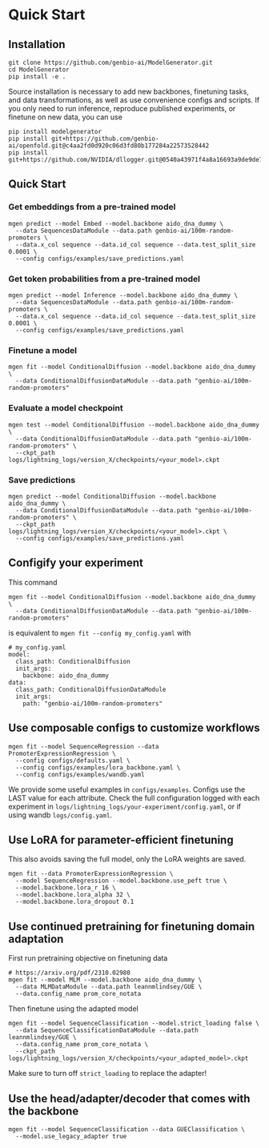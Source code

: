# Quick Start

## Installation
```
git clone https://github.com/genbio-ai/ModelGenerator.git
cd ModelGenerator
pip install -e .
```
Source installation is necessary to add new backbones, finetuning tasks, and data transformations, as well as use convenience configs and scripts. If you only need to run inference, reproduce published experiments, or finetune on new data, you can use
```
pip install modelgenerator
pip install git+https://github.com/genbio-ai/openfold.git@c4aa2fd0d920c06d3fd80b177284a22573528442
pip install git+https://github.com/NVIDIA/dllogger.git@0540a43971f4a8a16693a9de9de73c1072020769
```

## Quick Start
### Get embeddings from a pre-trained model
```
mgen predict --model Embed --model.backbone aido_dna_dummy \
  --data SequencesDataModule --data.path genbio-ai/100m-random-promoters \
  --data.x_col sequence --data.id_col sequence --data.test_split_size 0.0001 \
  --config configs/examples/save_predictions.yaml
```

### Get token probabilities from a pre-trained model
```
mgen predict --model Inference --model.backbone aido_dna_dummy \
  --data SequencesDataModule --data.path genbio-ai/100m-random-promoters \
  --data.x_col sequence --data.id_col sequence --data.test_split_size 0.0001 \
  --config configs/examples/save_predictions.yaml
```

### Finetune a model
```
mgen fit --model ConditionalDiffusion --model.backbone aido_dna_dummy \
  --data ConditionalDiffusionDataModule --data.path "genbio-ai/100m-random-promoters"
```

### Evaluate a model checkpoint
```
mgen test --model ConditionalDiffusion --model.backbone aido_dna_dummy \
  --data ConditionalDiffusionDataModule --data.path "genbio-ai/100m-random-promoters" \
  --ckpt_path logs/lightning_logs/version_X/checkpoints/<your_model>.ckpt
```

### Save predictions
```
mgen predict --model ConditionalDiffusion --model.backbone aido_dna_dummy \
  --data ConditionalDiffusionDataModule --data.path "genbio-ai/100m-random-promoters" \
  --ckpt_path logs/lightning_logs/version_X/checkpoints/<your_model>.ckpt \
  --config configs/examples/save_predictions.yaml
```

## Configify your experiment
This command
```
mgen fit --model ConditionalDiffusion --model.backbone aido_dna_dummy \
  --data ConditionalDiffusionDataModule --data.path "genbio-ai/100m-random-promoters"
```

is equivalent to
`mgen fit --config my_config.yaml` with

```
# my_config.yaml
model:
  class_path: ConditionalDiffusion
  init_args:
    backbone: aido_dna_dummy
data:
  class_path: ConditionalDiffusionDataModule
  init_args:
    path: "genbio-ai/100m-random-promoters"
```

## Use composable configs to customize workflows
```
mgen fit --model SequenceRegression --data PromoterExpressionRegression \
  --config configs/defaults.yaml \
  --config configs/examples/lora_backbone.yaml \
  --config configs/examples/wandb.yaml
```

We provide some useful examples in `configs/examples`.
Configs use the LAST value for each attribute.
Check the full configuration logged with each experiment in `logs/lightning_logs/your-experiment/config.yaml`, or if using wandb `logs/config.yaml`.

## Use LoRA for parameter-efficient finetuning
This also avoids saving the full model, only the LoRA weights are saved.
```
mgen fit --data PromoterExpressionRegression \
  --model SequenceRegression --model.backbone.use_peft true \
  --model.backbone.lora_r 16 \
  --model.backbone.lora_alpha 32 \
  --model.backbone.lora_dropout 0.1
```

## Use continued pretraining for finetuning domain adaptation
First run pretraining objective on finetuning data
```
# https://arxiv.org/pdf/2310.02980
mgen fit --model MLM --model.backbone aido_dna_dummy \
  --data MLMDataModule --data.path leannmlindsey/GUE \
  --data.config_name prom_core_notata
```

Then finetune using the adapted model
```
mgen fit --model SequenceClassification --model.strict_loading false \
  --data SequenceClassificationDataModule --data.path leannmlindsey/GUE \
  --data.config_name prom_core_notata \
  --ckpt_path logs/lightning_logs/version_X/checkpoints/<your_adapted_model>.ckpt
```
Make sure to turn off `strict_loading` to replace the adapter!

## Use the head/adapter/decoder that comes with the backbone
```
mgen fit --model SequenceClassification --data GUEClassification \
  --model.use_legacy_adapter true
```